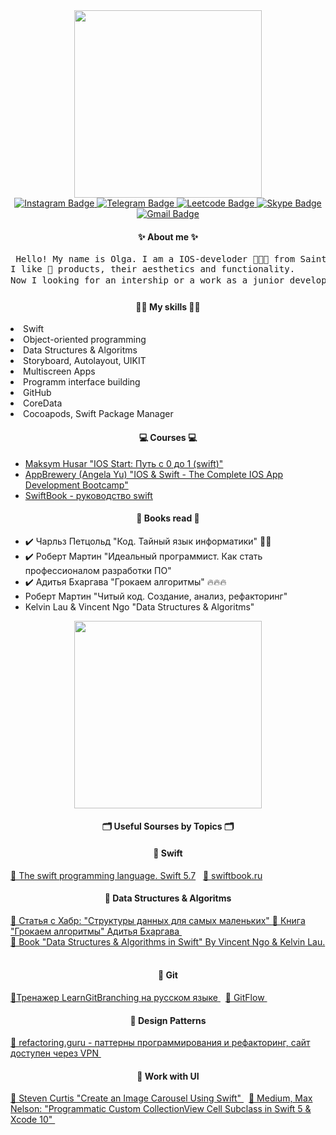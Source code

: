 
<div id="header" align="center">
  <img src="https://media.giphy.com/media/LmBsnpDCuturMhtLfw/giphy.gif" width="300"/>
</div>

<div class = "text">
<div id="badges" align="center">
  <a href="https://www.instagram.com/helga_psycho">
    <img src="https://img.shields.io/badge/instagram-green?style=for-the-badge&logo=instagram&logoColor=white" alt="Instagram Badge"/>
  </a>
  <a href="https://www.t.me/HelgaPsycho">
    <img src="https://img.shields.io/badge/telegram-blue?style=for-the-badge&logo=telegram&logoColor=white" alt="Telegram Badge"/>
  </a> 
  <a href="https://leetcode.com/HelgaPsycho/" >
    <img src="https://img.shields.io/badge/leetcode-yellow?style=for-the-badge&logo=leetcode&logoColor=white" alt="Leetcode Badge"/>
  </a>
  </a> 
  <a href="https://join.skype.com/invite/eIRMEiXX8Hmt" >
    <img src="https://img.shields.io/badge/skype-blue?style=for-the-badge&logo=skype&logoColor=white" alt="Skype Badge"/>
  </a>
  <a href="mailto:hardcorecase@gmail.com">  <img src="https://img.shields.io/badge/gmail-red?style=for-the-badge&logo=gmail&logoColor=white" alt="Gmail Badge"/>
  </a>
</div>
<div id="aboutMeHead" align = "center">
  <h4> <b> ✨ About me ✨
    </b>
  </h4>
</div>
<div id="aboutMe" align = "start">
  <p> 
  <pre> Hello! My name is Olga. I am a IOS-develoder 👩🏼‍💻 from Saint - Petersburg, Russia.
I like 🍏 products, their aesthetics and functionality. 
Now I looking for an intership or a work as a junior developer 🔍. </pre>
  </p>
</div>
<div id = "skillsHead" align = "center">
   <h4> <b> 💪🏻 My skills 💪🏻
    </b>
  </h4>
</div>
<div id = "skillsHead" align = "start"
     <ul>
      <li> Swift </li> 
      <li> Object-oriented programming  </li>
      <li> Data Structures & Algoritms
      <li> Storyboard, Autolayout, UIKIT </li>
      <li> Multiscreen Apps </li>
      <li> Programm interface building </li>
      <li> GitHub </li>
      <li> CoreData </li>
      <li> Cocoapods,  Swift Package Manager</li>
     </ul>
</div>
<div id = "coursesHead" align = "center">
     <h4> 💻 Courses 💻
     </h4>
</div>
<div id="courses" align = "start">
  <ul> 
    <li> <a href="https://www.udemy.com/course/ios-start-zero-to-one-swift">Maksym Husar "IOS Start: Путь с 0 до 1 (swift)"</a></li>
    <li>  <a href= "https://www.udemy.com/course/ios-13-app-development-bootcamp"> AppBrewery (Angela Yu) "IOS & Swift - The Complete IOS App Development Bootcamp" </a></li>
    <li> <a href="https://swiftbook.ru/content/languageguide/"> SwiftBook - руководство swift</a></li>
  </ul>
 </div>

<div id = "booksReadHead" align = "center">
     <h4> 📖 Books read 📖
     </h4>
</div>
<div id ="booksRead" align = "start">
  <ul>
    <li>✔️ Чарльз Петцольд "Код. Тайный язык информатики" 👍🏻</li>
    <li>✔️ Роберт Мартин "Идеальный программист. Как стать профессионалом разработки ПО"</li>
    <li>✔️ Адитья Бхаргава "Грокаем алгоритмы" 🔥🔥🔥</li>
    <li>Роберт Мартин "Читый код. Создание, анализ, рефакторинг" </li>
    <li>Kelvin Lau & Vincent Ngo "Data Structures & Algoritms" </li>
  </ul>
  </div>
  
 
<div id="bottom" align="center">
  <img src="https://media.giphy.com/media/VeT5jhseHD0W3dI7de/giphy.gif" width="300"/>
</div>

<div id = "SoursesByTopicHead" align = "center">
     <h4> 🗂 Useful Sourses by Topics 🗂
     </h4>
</div>
<div id= "ResoursesByTopics" align = "start">
  <h4 align = "center"> 📒 Swift
  </h4>
   <a href="https://docs.swift.org/swift-book/"> 📎 The swift programming language. 
Swift 5.7</a> &nbsp; 
  <a href="https://swiftbook.ru/content/languageguide/basics/">  📎 swiftbook.ru </a> 
   <h4 align = "center"> 📒 Data Structures & Algoritms
  </h4>
   <a href="https://habr.com/ru/post/310794/">  📎 Статья с Хабр: "Структуры данных для самых маленьких" </a> 
   <a href="https://www.labirint.ru/books/571060/">  📎 Книга "Грокаем алгоритмы" Адитья Бхаргава  </a> &nbsp; 
 <br>
   <a href="https://www.kodeco.com/books/data-structures-algorithms-in-swift">  📎 Book "Data Structures & Algorithms in Swift" By Vincent Ngo & Kelvin Lau.</a> &nbsp;
 <h4 align = "center"> 📒 Git
  </h4>
<a href="https://learngitbranching.js.org/?locale=ru_RU">  📎Тренажер LearnGitBranching на русском языке </a> &nbsp;
<a href="https://www.atlassian.com/ru/git/tutorials/comparing-workflows/gitflow-workflow">  📎 GitFlow </a> &nbsp;
   <h4 align = "center"> 📒 Design Patterns</h4>
  <a href=https://refactoring.guru/design-patterns>  📎 refactoring.guru - паттерны программирования и рефакторинг, сайт доступен через VPN  </a> &nbsp;
 <h4 align = "center"> 📒 Work with UI </h4>
   <a href="https://stevenpcurtis.medium.com/create-an-image-carousel-using-swift-baa0583764f8">  📎 Steven Curtis "Create an Image Carousel Using Swift"  </a> &nbsp;
    <a href="https://medium.com/@max.codes/programmatic-custom-collectionview-cell-subclass-in-swift-5-xcode-10-291f8d41fdb1">  📎 Medium, Max Nelson: "Programmatic Custom CollectionView Cell Subclass in Swift 5 & Xcode 10" </a> &nbsp;
  </div>

